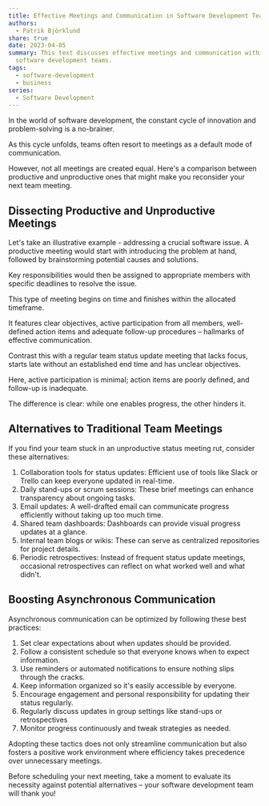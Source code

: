 ```yaml
---
title: Effective Meetings and Communication in Software Development Teams
authors:
  - Patrik Björklund
share: true
date: 2023-04-05
summary: This text discusses effective meetings and communication within
  software development teams.
tags:
  - software-development
  - business
series:
  - Software Development
---
```



In the world of software development, the constant cycle of innovation and problem-solving is a no-brainer. 

As this cycle unfolds, teams often resort to meetings as a default mode of communication. 

However, not all meetings are created equal. Here's a comparison between productive and unproductive ones that might make you reconsider your next team meeting.

## Dissecting Productive and Unproductive Meetings

Let's take an illustrative example - addressing a crucial software issue. A productive meeting would start with introducing the problem at hand, followed by brainstorming potential causes and solutions. 

Key responsibilities would then be assigned to appropriate members with specific deadlines to resolve the issue.

This type of meeting begins on time and finishes within the allocated timeframe. 

It features clear objectives, active participation from all members, well-defined action items and adequate follow-up procedures – hallmarks of effective communication.

Contrast this with a regular team status update meeting that lacks focus, starts late without an established end time and has unclear objectives. 

Here, active participation is minimal; action items are poorly defined, and follow-up is inadequate.

The difference is clear: while one enables progress, the other hinders it.

## Alternatives to Traditional Team Meetings

If you find your team stuck in an unproductive status meeting rut, consider these alternatives:

1. Collaboration tools for status updates: Efficient use of tools like Slack or Trello can keep everyone updated in real-time.
2. Daily stand-ups or scrum sessions: These brief meetings can enhance transparency about ongoing tasks.
3. Email updates: A well-drafted email can communicate progress efficiently without taking up too much time.
4. Shared team dashboards: Dashboards can provide visual progress updates at a glance.
5. Internal team blogs or wikis: These can serve as centralized repositories for project details.
6. Periodic retrospectives: Instead of frequent status update meetings, occasional retrospectives can reflect on what worked well and what didn't.

## Boosting Asynchronous Communication

Asynchronous communication can be optimized by following these best practices:

1. Set clear expectations about when updates should be provided.
2. Follow a consistent schedule so that everyone knows when to expect information.
3. Use reminders or automated notifications to ensure nothing slips through the cracks.
4. Keep information organized so it's easily accessible by everyone.
5. Encourage engagement and personal responsibility for updating their status regularly.
6. Regularly discuss updates in group settings like stand-ups or retrospectives
7. Monitor progress continuously and tweak strategies as needed.

Adopting these tactics does not only streamline communication but also fosters a positive work environment where efficiency takes precedence over unnecessary meetings.

Before scheduling your next meeting, take a moment to evaluate its necessity against potential alternatives – your software development team will thank you!